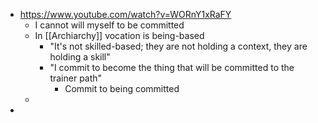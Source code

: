 - https://www.youtube.com/watch?v=WORnY1xRaFY
	- I cannot will myself to be committed
	- In [[Archiarchy]] vocation is being-based
		- "It's not skilled-based; they are not holding a context, they are holding a skill"
		- "I commit to become the thing that will be committed to the trainer path"
			- Commit to being committed
	-
-